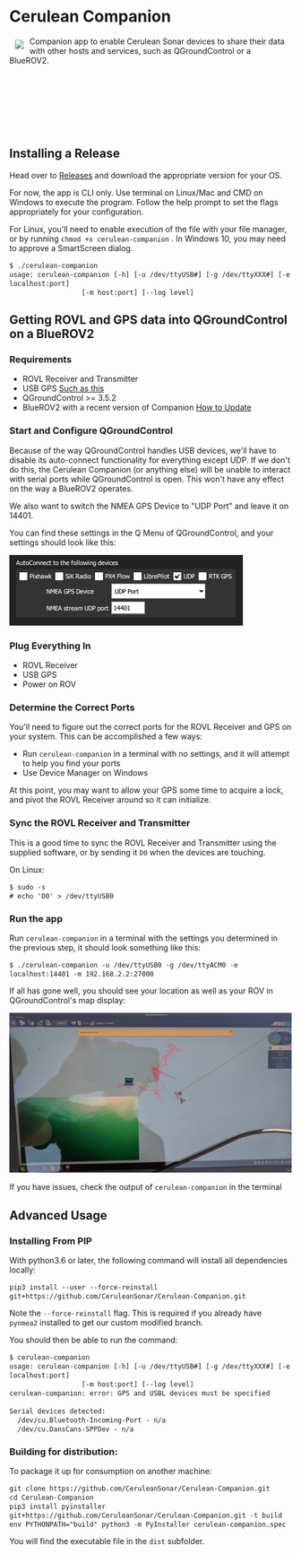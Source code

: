 # Cerulean Companion

<a href="https://ceruleansonar.com/">
<img src="https://avatars2.githubusercontent.com/u/57329052?v=3&s=200" align="left" hspace="10" vspace="6">
</a>


Companion app to enable Cerulean Sonar devices to share their data with other hosts and services, such as QGroundControl or a BlueROV2.


<br/>
<br/>
<br/>
<br/>
<br/>
<br/>


## Installing a Release

Head over to [Releases](https://github.com/CeruleanSonar/Cerulean-Companion/releases) and download the appropriate version for your OS.

For now, the app is CLI only. Use terminal on Linux/Mac and CMD on Windows to execute the program. Follow the help prompt to set the flags appropriately for your configuration.

For Linux, you'll need to enable execution of the file with your file manager, or by running `chmod +x cerulean-companion` . In Windows 10, you may need to approve a SmartScreen dialog.

```
$ ./cerulean-companion
usage: cerulean-companion [-h] [-u /dev/ttyUSB#] [-g /dev/ttyXXX#] [-e localhost:port]
                  [-m host:port] [--log level]

```

## Getting ROVL and GPS data into QGroundControl on a BlueROV2

### Requirements

* ROVL Receiver and Transmitter
* USB GPS [Such as this](https://smile.amazon.com/HiLetgo-G-Mouse-GLONASS-Receiver-Windows/dp/B01MTU9KTF/ref=sr_1_4?keywords=usb+gps&qid=1572829299&sr=8-4)
* QGroundControl >= 3.5.2
* BlueROV2 with a recent version of Companion [How to Update](https://discuss.bluerobotics.com/t/software-updates/1128)

### Start and Configure QGroundControl

Because of the way QGroundControl handles USB devices, we'll have to disable its auto-connect functionality for everything except UDP. If we don't do this, the Cerulean Companion (or anything else) will be unable to interact with serial ports while QGroundControl is open. This won't have any effect on the way a BlueROV2 operates.

We also want to switch the NMEA GPS Device to "UDP Port" and leave it on 14401.

You can find these settings in the Q Menu of QGroundControl, and your settings should look like this:

![qgc_settings](https://raw.githubusercontent.com/CeruleanSonar/Cerulean-Companion/master/docs/images/qgc_settings.png "QGC Settings")

### Plug Everything In

* ROVL Receiver
* USB GPS
* Power on ROV

### Determine the Correct Ports

You'll need to figure out the correct ports for the ROVL Receiver and GPS on your system. This can be accomplished a few ways:

* Run `cerulean-companion` in a terminal with no settings, and it will attempt to help you find your ports
* Use Device Manager on Windows

At this point, you may want to allow your GPS some time to acquire a lock, and pivot the ROVL Receiver around so it can initialize.

### Sync the ROVL Receiver and Transmitter

This is a good time to sync the ROVL Receiver and Transmitter using the supplied software, or by sending it `D0` when the devices are touching.

On Linux:
```
$ sudo -s
# echo 'D0' > /dev/ttyUSB0
```

### Run the app

Run `cerulean-companion` in a terminal with the settings you determined in the previous step, it should look something like this:

```
$ ./cerulean-companion -u /dev/ttyUSB0 -g /dev/ttyACM0 -e localhost:14401 -m 192.168.2.2:27000
```

If all has gone well, you should see your location as well as your ROV in QGroundControl's map display:

![qgc_map](https://raw.githubusercontent.com/CeruleanSonar/Cerulean-Companion/master/docs/images/qgc_rov.jpg "QGC Map")


If you have issues, check the output of `cerulean-companion` in the terminal



## Advanced Usage

### Installing From PIP

With python3.6 or later, the following command will install all dependencies locally:
```
pip3 install --user --force-reinstall git+https://github.com/CeruleanSonar/Cerulean-Companion.git
```
Note the `--force-reinstall` flag. This is required if you already have `pynmea2` installed to get our custom modified branch.

You should then be able to run the command:
```
$ cerulean-companion
usage: cerulean-companion [-h] [-u /dev/ttyUSB#] [-g /dev/ttyXXX#] [-e localhost:port]
                  [-m host:port] [--log level]
cerulean-companion: error: GPS and USBL devices must be specified

Serial devices detected:
  /dev/cu.Bluetooth-Incoming-Port - n/a
  /dev/cu.DansCans-SPPDev - n/a
```


### Building for distribution:

To package it up for consumption on another machine:
```
git clone https://github.com/CeruleanSonar/Cerulean-Companion.git
cd Cerulean-Companion
pip3 install pyinstaller git+https://github.com/CeruleanSonar/Cerulean-Companion.git -t build
env PYTHONPATH="build" python3 -m PyInstaller cerulean-companion.spec
```
You will find the executable file in the `dist` subfolder.
